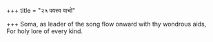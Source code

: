 +++
title = "२५ पवस्व वाचो"

+++
Soma, as leader of the song flow onward with thy wondrous aids,  
     For holy lore of every kind.